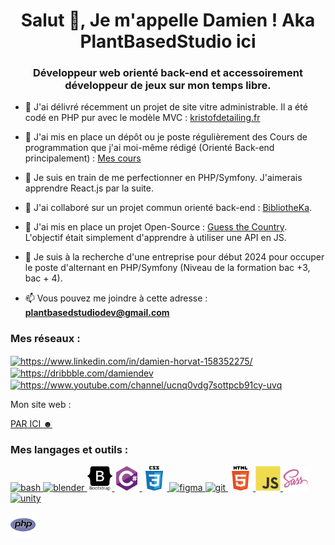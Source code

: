 <h1 align="center">Salut 👋, Je m'appelle Damien ! Aka PlantBasedStudio ici</h1>
<h3 align="center">Développeur web orienté back-end et accessoirement développeur de jeux sur mon temps libre.</h3>

- 🔭 J'ai délivré récemment un projet de site vitre administrable. Il a été codé en PHP pur avec le modèle MVC : [kristofdetailing.fr](kristofdetailing.fr)

- 🚀 J'ai mis en place un dépôt ou je poste régulièrement des Cours de programmation que j'ai moi-même rédigé (Orienté Back-end principalement) : [Mes cours](https://github.com/PlantBasedStudio/CoursPerso)

- 🌱 Je suis en train de me perfectionner en PHP/Symfony. J'aimerais apprendre React.js par la suite.

- 👯 J'ai collaboré sur un projet commun orienté back-end : [BibliotheKa](https://github.com/PlantBasedStudio/BibliotheKa).

- 🤝 J'ai mis en place un projet Open-Source : [Guess the Country](https://github.com/PlantBasedStudio/GuessTheCountryGame). L'objectif était simplement d'apprendre à utiliser une API en JS.

- 🤝 Je suis à la recherche d'une entreprise pour début 2024 pour occuper le poste d'alternant en PHP/Symfony (Niveau de la formation bac +3, bac + 4).

- 📫 Vous pouvez me joindre à cette adresse : **plantbasedstudiodev@gmail.com**

<h3 align="left">Mes réseaux :</h3>

<p align="left">
<a href="https://www.linkedin.com/in/damien-horvat-158352275/" target="blank"><img align="center" src="https://raw.githubusercontent.com/rahuldkjain/github-profile-readme-generator/master/src/images/icons/Social/linked-in-alt.svg" alt="https://www.linkedin.com/in/damien-horvat-158352275/" height="30" width="40" /></a>
<a href="https://dribbble.com/damiendev" target="blank"><img align="center" src="https://raw.githubusercontent.com/rahuldkjain/github-profile-readme-generator/master/src/images/icons/Social/dribbble.svg" alt="https://dribbble.com/damiendev" height="30" width="40" /></a>
<a href="https://www.youtube.com/channel/ucnq0vdg7sottpcb91cy-uvq" target="blank"><img align="center" src="https://raw.githubusercontent.com/rahuldkjain/github-profile-readme-generator/master/src/images/icons/Social/youtube.svg" alt="https://www.youtube.com/channel/ucnq0vdg7sottpcb91cy-uvq" height="30" width="40" /></a>
</p>

<p align="left">Mon site web :</p>
    
   
<a href="https://damiendev.fr/"  target="blank">PAR ICI ☻</a>

</path>
                <path d="M19,4 C20.1046,4 21,4.89543 21,6 L21,18 C21,19.1046 20.1046,20 19,20 L5,20 C3.89543,20 3,19.1046 3,18 L3,6 C3,4.89543 3.89543,4 5,4 L19,4 Z M19,10 L5,10 L5,17 C5,17.51285 5.38604429,17.9355092 5.88337975,17.9932725 L6,18 L18,18 C18.51285,18 18.9355092,17.613973 18.9932725,17.1166239 L19,17 L19,10 Z M6,6 C5.44772,6 5,6.44772 5,7 C5,7.55228 5.44772,8 6,8 C6.55228,8 7,7.55228 7,7 C7,6.44772 6.55228,6 6,6 Z M9,6 C8.44772,6 8,6.44772 8,7 C8,7.55228 8.44772,8 9,8 C9.55228,8 10,7.55228 10,7 C10,6.44772 9.55228,6 9,6 Z M12,6 C11.4477,6 11,6.44772 11,7 C11,7.55228 11.4477,8 12,8 C12.5523,8 13,7.55228 13,7 C13,6.44772 12.5523,6 12,6 Z" id="形状" fill="#09244B">

</path>
            </g>
        </g>
    </g>
</svg></a>

<h3 align="left">Mes langages et outils :</h3>

<p align="left"> <a href="https://www.gnu.org/software/bash/" target="_blank" rel="noreferrer"> <img src="https://www.vectorlogo.zone/logos/gnu_bash/gnu_bash-icon.svg" alt="bash" width="40" height="40"/> </a> <a href="https://www.blender.org/" target="_blank" rel="noreferrer"> <img src="https://download.blender.org/branding/community/blender_community_badge_white.svg" alt="blender" width="40" height="40"/> </a> <a href="https://getbootstrap.com" target="_blank" rel="noreferrer"> <img src="https://raw.githubusercontent.com/devicons/devicon/master/icons/bootstrap/bootstrap-plain-wordmark.svg" alt="bootstrap" width="40" height="40"/> </a> <a href="https://www.w3schools.com/cs/" target="_blank" rel="noreferrer"> <img src="https://raw.githubusercontent.com/devicons/devicon/master/icons/csharp/csharp-original.svg" alt="csharp" width="40" height="40"/> </a> <a href="https://www.w3schools.com/css/" target="_blank" rel="noreferrer"> <img src="https://raw.githubusercontent.com/devicons/devicon/master/icons/css3/css3-original-wordmark.svg" alt="css3" width="40" height="40"/> </a> <a href="https://www.figma.com/" target="_blank" rel="noreferrer"> <img src="https://www.vectorlogo.zone/logos/figma/figma-icon.svg" alt="figma" width="40" height="40"/> </a> <a href="https://git-scm.com/" target="_blank" rel="noreferrer"> <img src="https://www.vectorlogo.zone/logos/git-scm/git-scm-icon.svg" alt="git" width="40" height="40"/> </a> <a href="https://www.w3.org/html/" target="_blank" rel="noreferrer"> <img src="https://raw.githubusercontent.com/devicons/devicon/master/icons/html5/html5-original-wordmark.svg" alt="html5" width="40" height="40"/> </a> <a href="https://developer.mozilla.org/en-US/docs/Web/JavaScript" target="_blank" rel="noreferrer"> <img src="https://raw.githubusercontent.com/devicons/devicon/master/icons/javascript/javascript-original.svg" alt="javascript" width="40" height="40"/> </a> <a href="https://sass-lang.com" target="_blank" rel="noreferrer"> <img src="https://raw.githubusercontent.com/devicons/devicon/master/icons/sass/sass-original.svg" alt="sass" width="40" height="40"/> </a> <a href="https://unity.com/" target="_blank" rel="noreferrer"> <img src="https://www.vectorlogo.zone/logos/unity3d/unity3d-icon.svg" alt="unity" width="40" height="40"/> </a> </p><a href="https://www.php.net" target="_blank" rel="noreferrer"> <img src="https://raw.githubusercontent.com/devicons/devicon/master/icons/php/php-original.svg" alt="php" width="40" height="40"/> </a>

